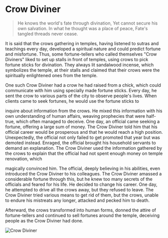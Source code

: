 # Crow Diviner

> He knows the world's fate through divination,
> Yet cannot secure his own salvation.
> In what he thought was a place of peace,
> Fate's tangled threads never cease.

It is said that the crows gathering in temples, having listened to sutras and
teachings every day, developed a spiritual nature and could predict
fortune and misfortune. Thus, some fortune-tellers who called
themselves "Crow Diviners" liked to set up stalls in front of temples, using
crows to pick fortune sticks for divination. They always lit sandalwood
incense, which symbolizes the temple, at their stalls and claimed that their
crows were the spiritually enlightened ones from the temple.

One such Crow Diviner had a crow he had raised from a chick, which
could communicate with him using specially made fortune sticks. Every
day, he sent the crow to various parts of the city to observe people's lives.
When clients came to seek fortunes, he would use the fortune sticks to

inquire about information from the crows. He mixed this information with
his own understanding of human affairs, weaving prophecies that were
half-true, which often managed to deceive.
One day, an official came seeking a fortune, offering a large sum of money.
The Crow Diviner told him that his official career would be prosperous
and that he would reach a high position. Unexpectedly, the official not
only failed to get promoted that year but was demoted instead. Enraged,
the official brought his household servants to demand an explanation. The
Crow Diviner used the information gathered by the crows to explain that
the official had not spent enough money on temple renovation, which

magically convinced him. The official, deeply believing in his abilities,
even introduced the Crow Diviner to his colleagues.
The Crow Diviner amassed a considerable fortune through this, but he
knew too many secrets of the officials and feared for his life. He decided to
change his career. One day, he attempted to drive all the crows away, but
they refused to leave. The Crow Diviner tried various means to get rid of
them, but the crows, unable to endure his mistreats any longer, attacked
and pecked him to death.

Afterward, the crows transformed into human forms, donned the attire of
fortune-tellers and continued to sell fortunes around the temple,
deceiving people as the Crow Diviner had done.


![Crow Diviner](/image-20240825212345187.png)